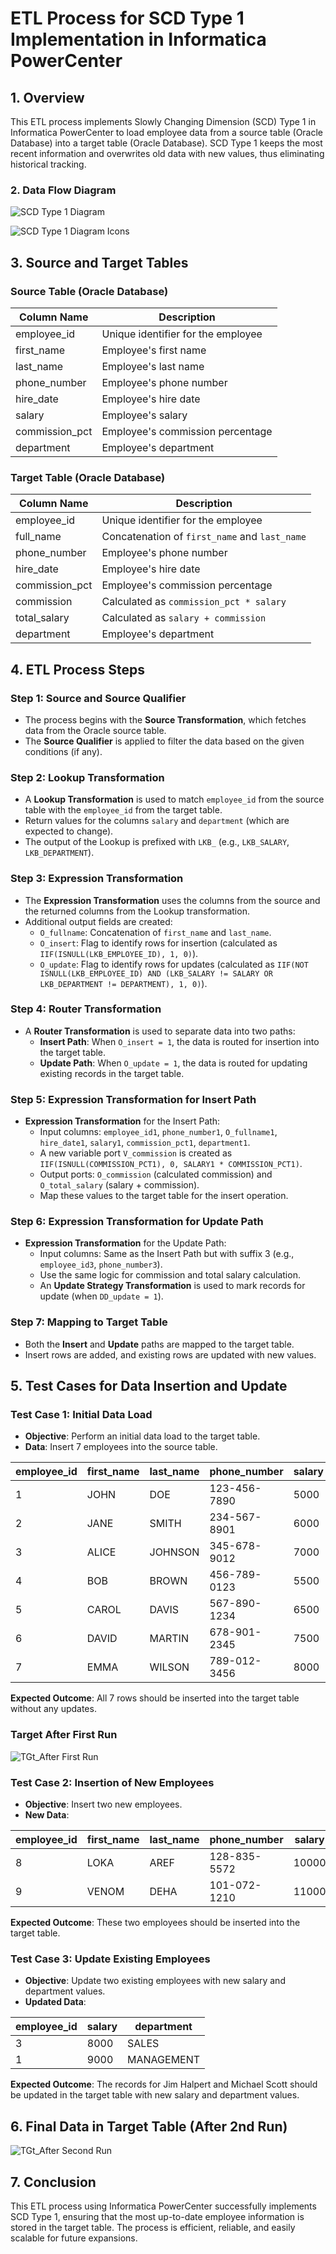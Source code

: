 # ETL Process for SCD Type 1 Implementation in Informatica PowerCenter

## 1. Overview

This ETL process implements Slowly Changing Dimension (SCD) Type 1 in Informatica PowerCenter to load employee data from a source table (Oracle Database) into a target table (Oracle Database). SCD Type 1 keeps the most recent information and overwrites old data with new values, thus eliminating historical tracking.

### 2. Data Flow Diagram

![SCD Type 1 Diagram](SCD_Type1_Diagram.png)

![SCD Type 1 Diagram Icons](SCD_Type1_Diagram_Icon.png)




## 3. Source and Target Tables

### Source Table (Oracle Database)

| Column Name     | Description                        |
|-----------------|------------------------------------|
| employee_id     | Unique identifier for the employee |
| first_name      | Employee's first name              |
| last_name       | Employee's last name               |
| phone_number    | Employee's phone number            |
| hire_date       | Employee's hire date               |
| salary          | Employee's salary                  |
| commission_pct  | Employee's commission percentage   |
| department      | Employee's department              |

### Target Table (Oracle Database)

| Column Name     | Description                                               |
|-----------------|-----------------------------------------------------------|
| employee_id     | Unique identifier for the employee                        |
| full_name       | Concatenation of `first_name` and `last_name`              |
| phone_number    | Employee's phone number                                   |
| hire_date       | Employee's hire date                                      |
| commission_pct  | Employee's commission percentage                          |
| commission      | Calculated as `commission_pct * salary`                   |
| total_salary    | Calculated as `salary + commission`                       |
| department      | Employee's department                                     |

## 4. ETL Process Steps

### Step 1: Source and Source Qualifier

- The process begins with the **Source Transformation**, which fetches data from the Oracle source table.
- The **Source Qualifier** is applied to filter the data based on the given conditions (if any).

### Step 2: Lookup Transformation

- A **Lookup Transformation** is used to match `employee_id` from the source table with the `employee_id` from the target table.
- Return values for the columns `salary` and `department` (which are expected to change).
- The output of the Lookup is prefixed with `LKB_` (e.g., `LKB_SALARY`, `LKB_DEPARTMENT`).

### Step 3: Expression Transformation

- The **Expression Transformation** uses the columns from the source and the returned columns from the Lookup transformation.
- Additional output fields are created:
  - `O_fullname`: Concatenation of `first_name` and `last_name`.
  - `O_insert`: Flag to identify rows for insertion (calculated as `IIF(ISNULL(LKB_EMPLOYEE_ID), 1, 0)`).
  - `O_update`: Flag to identify rows for updates (calculated as `IIF(NOT ISNULL(LKB_EMPLOYEE_ID) AND (LKB_SALARY != SALARY OR LKB_DEPARTMENT != DEPARTMENT), 1, 0)`).

### Step 4: Router Transformation

- A **Router Transformation** is used to separate data into two paths:
  - **Insert Path**: When `O_insert = 1`, the data is routed for insertion into the target table.
  - **Update Path**: When `O_update = 1`, the data is routed for updating existing records in the target table.

### Step 5: Expression Transformation for Insert Path

- **Expression Transformation** for the Insert Path:
  - Input columns: `employee_id1`, `phone_number1`, `O_fullname1`, `hire_date1`, `salary1`, `commission_pct1`, `department1`.
  - A new variable port `V_commission` is created as `IIF(ISNULL(COMMISSION_PCT1), 0, SALARY1 * COMMISSION_PCT1)`.
  - Output ports: `O_commission` (calculated commission) and `O_total_salary` (salary + commission).
  - Map these values to the target table for the insert operation.

### Step 6: Expression Transformation for Update Path

- **Expression Transformation** for the Update Path:
  - Input columns: Same as the Insert Path but with suffix 3 (e.g., `employee_id3`, `phone_number3`).
  - Use the same logic for commission and total salary calculation.
  - An **Update Strategy Transformation** is used to mark records for update (when `DD_update = 1`).

### Step 7: Mapping to Target Table

- Both the **Insert** and **Update** paths are mapped to the target table.
- Insert rows are added, and existing rows are updated with new values.

## 5. Test Cases for Data Insertion and Update

### Test Case 1: Initial Data Load

- **Objective**: Perform an initial data load to the target table.
- **Data**: Insert 7 employees into the source table.

| employee_id | first_name | last_name  | phone_number | salary | hire_date   | commission_pct | department |
|-------------|------------|------------|--------------|--------|-------------|----------------|------------|
| 1           | JOHN       | DOE        | 123-456-7890 | 5000   | 01-JAN-22   | 0.05           | HR         |
| 2           | JANE       | SMITH      | 234-567-8901 | 6000   | 15-JUN-21   | 0.07           | IT         |
| 3           | ALICE      | JOHNSON    | 345-678-9012 | 7000   | 20-MAR-20   | 0.04           | MARKETING  |
| 4           | BOB        | BROWN      | 456-789-0123 | 5500   | 10-AUG-23   | 0.03           | SALES      |
| 5           | CAROL      | DAVIS      | 567-890-1234 | 6500   | 05-NOV-22   | 0.02           | FINANCE    |
| 6           | DAVID      | MARTIN     | 678-901-2345 | 7500   | 25-JAN-21   | 0.06           | HR         |
| 7           | EMMA       | WILSON     | 789-012-3456 | 8000   | 12-JUL-19   | 0.05           | IT         |


**Expected Outcome**: All 7 rows should be inserted into the target table without any updates.

### Target After First Run

![TGt_After First Run](https://github.com/lokaas/SCD-Types-Using-Informatica-Power-Center/blob/main/SCD%20Type%201/Target%20After%20First%20Run.PNG)





### Test Case 2: Insertion of New Employees

- **Objective**: Insert two new employees.
- **New Data**:

| employee_id | first_name | last_name | phone_number | salary | hire_date   | commission_pct | department   |
|-------------|------------|-----------|--------------|--------|-------------|----------------|--------------|
| 8           | LOKA       | AREF      | 128-835-5572 | 10000  | 15-JUL-22   | 0.09           | ETL          |
| 9           | VENOM      | DEHA      | 101-072-1210 | 11000  | 05-NOV-20   | 0.08           | AI           |

**Expected Outcome**: These two employees should be inserted into the target table.

### Test Case 3: Update Existing Employees

- **Objective**: Update two existing employees with new salary and department values.
- **Updated Data**:

| employee_id | salary | department  |
|-------------|--------|-------------|
| 3           | 8000   | SALES       |
| 1           | 9000   | MANAGEMENT  |

**Expected Outcome**: The records for Jim Halpert and Michael Scott should be updated in the target table with new salary and department values.

## 6. Final Data in Target Table (After 2nd Run)

![TGt_After Second Run](TGT_Data_Second%20Run.png)

## 7. Conclusion

This ETL process using Informatica PowerCenter successfully implements SCD Type 1, ensuring that the most up-to-date employee information is stored in the target table. The process is efficient, reliable, and easily scalable for future expansions.
